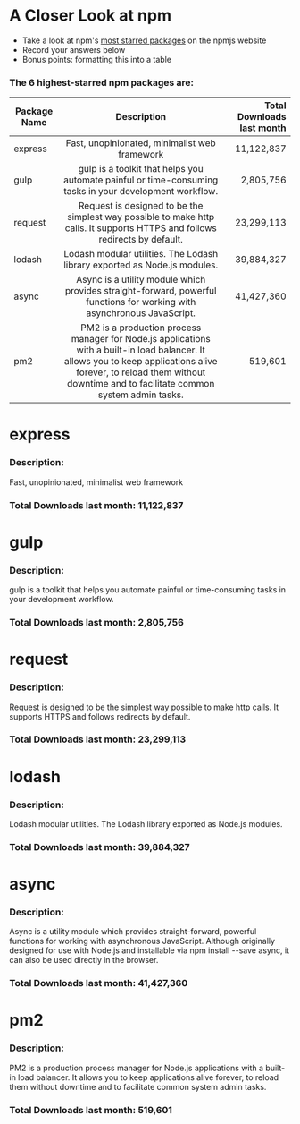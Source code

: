 # A Closer Look at npm
- Take a look at npm's [most starred packages](https://www.npmjs.com/browse/star) on the npmjs website
- Record your answers below
- Bonus points: formatting this into a table

### The 6 highest-starred npm packages are:

| Package Name | Description | Total Downloads last month|
| ------------- |:-------------:| -----:|
| express | Fast, unopinionated, minimalist web framework | 11,122,837 |
| gulp | gulp is a toolkit that helps you automate painful or time-consuming tasks in your development workflow. | 2,805,756 |
| request | Request is designed to be the simplest way possible to make http calls. It supports HTTPS and follows redirects by default. | 23,299,113 |
| lodash | Lodash modular utilities. The Lodash library exported as Node.js modules. | 39,884,327 |
| async | Async is a utility module which provides straight-forward, powerful functions for working with asynchronous JavaScript. | 41,427,360 |
| pm2 | PM2 is a production process manager for Node.js applications with a built-in load balancer. It allows you to keep applications alive forever, to reload them without downtime and to facilitate common system admin tasks. | 519,601 |


# express

### Description:
Fast, unopinionated, minimalist web framework

### Total Downloads last month: 11,122,837

# gulp

### Description:
gulp is a toolkit that helps you automate painful or time-consuming tasks in your development workflow.

### Total Downloads last month: 2,805,756

# request

### Description:
Request is designed to be the simplest way possible to make http calls. It supports HTTPS and follows redirects by default.

### Total Downloads last month: 23,299,113

# lodash

### Description:
Lodash modular utilities. The Lodash library exported as Node.js modules.

### Total Downloads last month: 39,884,327

# async

### Description:
Async is a utility module which provides straight-forward, powerful functions for working with asynchronous JavaScript. Although originally designed for use with Node.js and installable via npm install --save async, it can also be used directly in the browser.

### Total Downloads last month: 41,427,360

# pm2

### Description:
PM2 is a production process manager for Node.js applications with a built-in load balancer. It allows you to keep applications alive forever, to reload them without downtime and to facilitate common system admin tasks.

### Total Downloads last month: 519,601
